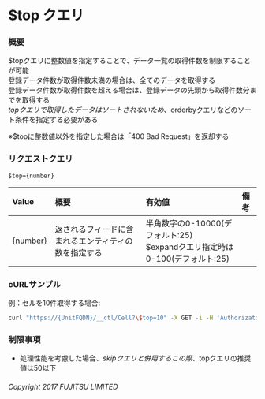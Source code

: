# $top クエリ
### 概要
$topクエリに整数値を指定することで、データ一覧の取得件数を制限することが可能  
登録データ件数が取得件数未満の場合は、全てのデータを取得する  
登録データ件数が取得件数を超える場合は、登録データの先頭から取得件数分までを取得する  
$topクエリで取得したデータはソートされないため、$orderbyクエリなどのソート条件を指定する必要がある

※$topに整数値以外を指定した場合は「400 Bad Request」を返却する

### リクエストクエリ
```
$top={number}
```
|Value|概要|有効値|備考|
|:--|:--|:--|:--|
|{number}|返されるフィードに含まれるエンティティの数を指定する|半角数字の0-10000(デフォルト:25)<br>$expandクエリ指定時は0-100(デフォルト:25)||
### cURLサンプル
例：セルを10件取得する場合:
```sh
curl "https://{UnitFQDN}/__ctl/Cell?\$top=10" -X GET -i -H 'Authorization: Bearer {AccessToken}' -H 'Accept: application/json'
```
### 制限事項
* 処理性能を考慮した場合、$skipクエリと併用する
	この際、$topクエリの推奨値は50以下


###### Copyright 2017 FUJITSU LIMITED
